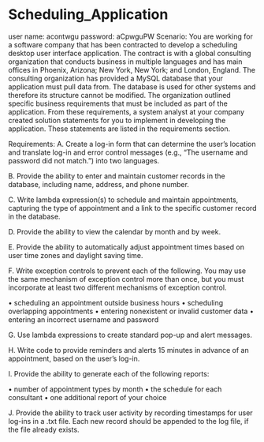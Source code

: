 # Scheduling_Application
user name: acontwgu password: aCpwguPW
Scenario:  You are working for a software company that has been
contracted to develop a scheduling desktop user interface application. 
The contract is with a global consulting organization that conducts 
business in multiple languages and has main offices in Phoenix,
Arizona; New York, New York; and London, England. The consulting
organization has provided a MySQL database that your application 
must pull data from. The database is used for other systems and 
therefore its structure cannot be modified.  The organization 
outlined specific business requirements that must be included as 
part of the application. From these requirements, a system analyst at 
your company created solution statements for 
you to implement in developing the application. These statements
are listed in the requirements section.

Requirements: 
A. Create a log-in form that can determine the user’s location and translate log-in and error control messages (e.g., “The username and password did not match.”) into two languages.

B. Provide the ability to enter and maintain customer records in the database, including name, address, and phone number.

C. Write lambda expression(s) to schedule and maintain appointments, capturing the type of appointment and a link to the specific customer record in the database.

D. Provide the ability to view the calendar by month and by week.

E. Provide the ability to automatically adjust appointment times based on user time zones and daylight saving time.

F. Write exception controls to prevent each of the following. You may use the same mechanism of exception control more than once, but you must incorporate at least two different mechanisms of exception control.

• scheduling an appointment outside business hours • scheduling overlapping appointments • entering nonexistent or invalid customer data • entering an incorrect username and password

G. Use lambda expressions to create standard pop-up and alert messages.

H. Write code to provide reminders and alerts 15 minutes in advance of an appointment, based on the user’s log-in.

I. Provide the ability to generate each of the following reports:

• number of appointment types by month • the schedule for each consultant • one additional report of your choice

J. Provide the ability to track user activity by recording timestamps for user log-ins in a .txt file. Each new record should be appended to the log file, if the file already exists.
